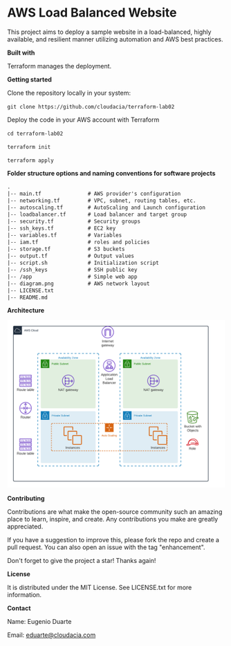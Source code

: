 # AWS Load Balanced Website

This project aims to deploy a sample website in a load-balanced, highly available, and resilient manner utilizing automation and AWS best practices.

**Built with**

Terraform manages the deployment.

**Getting started**

Clone the repository locally in your system:

`git clone https://github.com/cloudacia/terraform-lab02`

Deploy the code in your AWS account with Terraform

`cd terraform-lab02`


`terraform init`


`terraform apply`


**Folder structure options and naming conventions for software projects**
```
.
|-- main.tf               # AWS provider's configuration
|-- networking.tf         # VPC, subnet, routing tables, etc.
|-- autoscaling.tf        # AutoScaling and Launch configuration
|-- loadbalancer.tf       # Load balancer and target group
|-- security.tf           # Security groups
|-- ssh_keys.tf           # EC2 key
|-- variables.tf          # Variables
|-- iam.tf                # roles and policies
|-- storage.tf            # S3 buckets
|-- output.tf             # Output values
|-- script.sh             # Initialization script
|-- /ssh_keys             # SSH public key
|-- /app                  # Simple web app
|-- diagram.png           # AWS network layout
|-- LICENSE.txt
|-- README.md
```

**Architecture**

![Screenshot](diagram02.png)

**Contributing**

Contributions are what make the open-source community such an amazing place to learn, inspire, and create. Any contributions you make are greatly appreciated.

If you have a suggestion to improve this, please fork the repo and create a pull request. You can also open an issue with the tag "enhancement".

Don't forget to give the project a star! Thanks again!

**License**

It is distributed under the MIT License. See LICENSE.txt for more information.

**Contact**

Name: Eugenio Duarte

Email: eduarte@cloudacia.com
